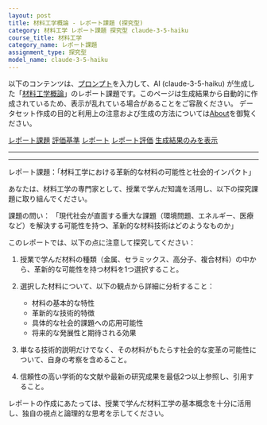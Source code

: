 ```yaml
---
layout: post
title: 材料工学概論 - レポート課題 (探究型)
category: 材料工学 レポート課題 探究型 claude-3-5-haiku
course_title: 材料工学
category_name: レポート課題
assignment_type: 探究型
model_name: claude-3-5-haiku
---
```


以下のコンテンツは、[プロンプト](http://127.0.0.1:8000/generated/材料工学/claude-3-5-haiku/prompt_レポート課題-探究型.md)を入力して、AI (claude-3-5-haiku) が生成した「[材料工学概論](/contents/材料工学/)」のレポート課題です。このページは生成結果から自動的に作成されているため、表示が乱れている場合があることをご容赦ください。
データセット作成の目的と利用上の注意および生成の方法については[About](/About)を御覧ください。

[レポート課題](../レポート課題-探究型)
[評価基準](../評価基準-探究型)
[レポート](../レポート-探究型)
[レポート評価](../レポート評価-探究型)
[生成結果のみを表示](http://127.0.0.1:8000/generated/材料工学/claude-3-5-haiku/レポート課題-探究型.md)
  

***
***
  
レポート課題：「材料工学における革新的な材料の可能性と社会的インパクト」

あなたは、材料工学の専門家として、授業で学んだ知識を活用し、以下の探究課題に取り組んでください。

課題の問い：
「現代社会が直面する重大な課題（環境問題、エネルギー、医療など）を解決する可能性を持つ、革新的な材料技術はどのようなものか」

このレポートでは、以下の点に注意して探究してください：

1. 授業で学んだ材料の種類（金属、セラミックス、高分子、複合材料）の中から、革新的な可能性を持つ材料を1つ選択すること。

2. 選択した材料について、以下の観点から詳細に分析すること：
   - 材料の基本的な特性
   - 革新的な技術的特徴
   - 具体的な社会的課題への応用可能性
   - 将来的な発展性と期待される効果

3. 単なる技術的説明だけでなく、その材料がもたらす社会的な変革の可能性について、自身の考察を含めること。

4. 信頼性の高い学術的な文献や最新の研究成果を最低2つ以上参照し、引用すること。

レポートの作成にあたっては、授業で学んだ材料工学の基本概念を十分に活用し、独自の視点と論理的な思考を示してください。

